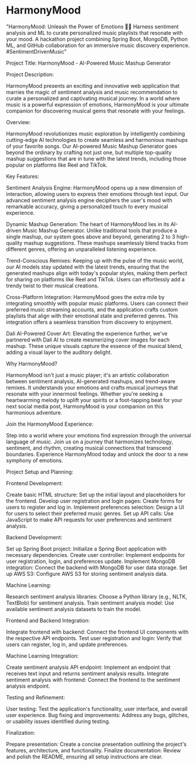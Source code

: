 # HarmonyMood
"HarmonyMood: Unleash the Power of Emotions 🎵💡 Harness sentiment analysis and ML to curate personalized music playlists that resonate with your mood. A hackathon project combining Spring Boot, MongoDB, Python ML, and GitHub collaboration for an immersive music discovery experience. #SentimentDrivenMusic"


Project Title: HarmonyMood - AI-Powered Music Mashup Generator

Project Description:

HarmonyMood presents an exciting and innovative web application that marries the magic of sentiment analysis and music recommendation to curate a personalized and captivating musical journey. In a world where music is a powerful expression of emotions, HarmonyMood is your ultimate companion for discovering musical gems that resonate with your feelings.

Overview:

HarmonyMood revolutionizes music exploration by intelligently combining cutting-edge AI technologies to create seamless and harmonious mashups of your favorite songs. Our AI-powered Music Mashup Generator goes beyond the ordinary by crafting not just one, but multiple top-quality mashup suggestions that are in tune with the latest trends, including those popular on platforms like Reel and TikTok.

Key Features:

Sentiment Analysis Engine: HarmonyMood opens up a new dimension of interaction, allowing users to express their emotions through text input. Our advanced sentiment analysis engine deciphers the user's mood with remarkable accuracy, giving a personalized touch to every musical experience.

Dynamic Mashup Generation: The heart of HarmonyMood lies in its AI-driven Music Mashup Generator. Unlike traditional tools that produce a single mashup, our system goes above and beyond, generating 2 to 3 high-quality mashup suggestions. These mashups seamlessly blend tracks from different genres, offering an unparalleled listening experience.

Trend-Conscious Remixes: Keeping up with the pulse of the music world, our AI models stay updated with the latest trends, ensuring that the generated mashups align with today's popular styles, making them perfect for sharing on platforms like Reel and TikTok. Users can effortlessly add a trendy twist to their musical creations.

Cross-Platform Integration: HarmonyMood goes the extra mile by integrating smoothly with popular music platforms. Users can connect their preferred music streaming accounts, and the application crafts custom playlists that align with their emotional state and preferred genres. This integration offers a seamless transition from discovery to enjoyment.

Dali AI-Powered Cover Art: Elevating the experience further, we've partnered with Dali AI to create mesmerizing cover images for each mashup. These unique visuals capture the essence of the musical blend, adding a visual layer to the auditory delight.

Why HarmonyMood?

HarmonyMood isn't just a music player; it's an artistic collaboration between sentiment analysis, AI-generated mashups, and trend-aware remixes. It understands your emotions and crafts musical journeys that resonate with your innermost feelings. Whether you're seeking a heartwarming melody to uplift your spirits or a foot-tapping beat for your next social media post, HarmonyMood is your companion on this harmonious adventure.

Join the HarmonyMood Experience:

Step into a world where your emotions find expression through the universal language of music. Join us on a journey that harmonizes technology, sentiment, and rhythm, creating musical connections that transcend boundaries. Experience HarmonyMood today and unlock the door to a new symphony of emotions.



Project Setup and Planning:

Frontend Development:

Create basic HTML structure: Set up the initial layout and placeholders for the frontend.
Develop user registration and login pages: Create forms for users to register and log in.
Implement preferences selection: Design a UI for users to select their preferred music genres.
Set up API calls: Use JavaScript to make API requests for user preferences and sentiment analysis.

Backend Development:

Set up Spring Boot project: Initialize a Spring Boot application with necessary dependencies.
Create user controller: Implement endpoints for user registration, login, and preferences update.
Implement MongoDB integration: Connect the backend with MongoDB for user data storage.
Set up AWS S3: Configure AWS S3 for storing sentiment analysis data.


Machine Learning:

Research sentiment analysis libraries: Choose a Python library (e.g., NLTK, TextBlob) for sentiment analysis.
Train sentiment analysis model: Use available sentiment analysis datasets to train the model.

Frontend and Backend Integration:

Integrate frontend with backend: Connect the frontend UI components with the respective API endpoints.
Test user registration and login: Verify that users can register, log in, and update preferences.


Machine Learning Integration:

Create sentiment analysis API endpoint: Implement an endpoint that receives text input and returns sentiment analysis results.
Integrate sentiment analysis with frontend: Connect the frontend to the sentiment analysis endpoint.


Testing and Refinement:

User testing: Test the application's functionality, user interface, and overall user experience.
Bug fixing and improvements: Address any bugs, glitches, or usability issues identified during testing.


Finalization:

Prepare presentation: Create a concise presentation outlining the project's features, architecture, and functionality.
Finalize documentation: Review and polish the README, ensuring all setup instructions are clear.

